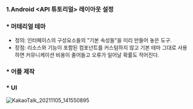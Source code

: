 ### 1.Android <API 튜토리얼> 레이아웃 설정 
### * 머테리얼 테마
  - 정의: 인터페이스의 구성요소들의 "기본 속성들"을 미리 만들어 놓은 도구.
  - 장점: 리소스와 기능이 포함된 컴포넌트를 커스텀하지 않고 기본 테마 그대로 사용하면 커뮤니케이션 비용이 줄어들고 오류가 일어날 확률도 적어진다.

### * 어플 제작 



### * UI
![KakaoTalk_20211105_141550895](https://user-images.githubusercontent.com/59447235/140461994-f8954613-40fe-49b5-b587-28540ac6540e.jpg)

